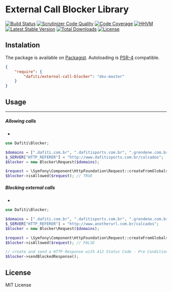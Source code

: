 # External Call Blocker Library
[![Build Status](https://img.shields.io/travis/dafiti/external-call-blocker/master.svg?style=flat-square)](https://travis-ci.org/dafiti/external-call-blocker)
[![Scrutinizer Code Quality](https://img.shields.io/scrutinizer/g/dafiti/external-call-blocker/master.svg?style=flat-square)](https://scrutinizer-ci.com/g/dafiti/external-call-blocker/?branch=master)
[![Code Coverage](https://img.shields.io/scrutinizer/coverage/g/dafiti/external-call-blocker/master.svg?style=flat-square)](https://scrutinizer-ci.com/g/dafiti/external-call-blocker/?branch=master)
[![HHVM](https://img.shields.io/hhvm/dafiti/external-call-blocker.svg)](https://travis-ci.org/dafiti/external-call-blocker)
[![Latest Stable Version](https://img.shields.io/packagist/v/dafiti/external-call-blocker.svg?style=flat-square)](https://packagist.org/packages/dafiti/external-call-blocker)
[![Total Downloads](https://img.shields.io/packagist/dt/dafiti/external-call-blocker.svg?style=flat-square)](https://packagist.org/packages/dafiti/external-call-blocker)
[![License](https://img.shields.io/packagist/l/dafiti/external-call-blocker.svg?style=flat-square)](https://packagist.org/packages/dafiti/external-call-blocker)

## Instalation
The package is available on [Packagist](http://packagist.org/packages/dafiti/external-call-blocker).
Autoloading is [PSR-4](https://github.com/php-fig/fig-standards/blob/master/accepted/PSR-4-autoloader.md) compatible.

```json
{
    "require": {
        "dafiti/external-call-blocker": "dev-master"
    }
}
```


## Usage
---
##### Allowing calls
-
```php
use Dafiti\Blocker;

$domains = [".dafiti.com.br", ".dafitisports.com.br", ".grendene.com.br"];
$_SERVER["HTTP_REFERER"] = "http://www.dafitisports.com.br/calcados";
$blocker = new Blocker\Request($domains);

$request = \Symfony\Component\HttpFoundation\Request::createFromGlobals();
$blocker->isAllowed($request); // TRUE

```

##### Blocking external calls
-
```php
use Dafiti\Blocker;

$domains = [".dafiti.com.br", ".dafitisports.com.br", ".grendene.com.br"];
$_SERVER["HTTP_REFERER"] = "http://www.anotherurl.com.br/calcados";
$blocker = new Blocker\Request($domains);

$request = \Symfony\Component\HttpFoundation\Request::createFromGlobals();
$blocker->isAllowed($request); // FALSE

// create and send a HTTP Response with 412 Status Code - Pre Conditional Failed
$blocker->sendBlockedResponse(); 

```

## License

MIT License
